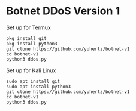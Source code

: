 # Botnet DDoS Version 1

Set up for Termux
```
pkg install git
pkg install python3
git clone https://github.com/yuhertz/botnet-v1
cd botnet-v1
python3 ddos.py
```

Set up for Kali Linux
```
sudo apt install git
sudo apt install python3
git clone https://github.com/yuhertz/botnet-v1
cd botnet-v1
python3 ddos.py
```

